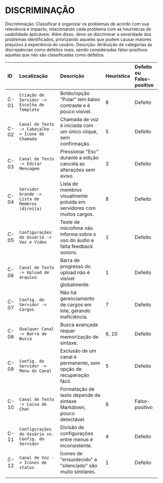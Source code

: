 # DISCRIMINAÇÃO
Discriminação: Classificar e organizar os problemas de acordo com sua relevância e impacto,
relacionando cada problema com as heurísticas de usabilidade aplicáveis. Além disso, deve-se
discriminar a severidade dos problemas identificados, priorizando aqueles que podem causar
maiores prejuízos à experiência do usuário.
Descição: Atribuição de categorias às discrepâncias como defeitos reais, sendo consideradas falso-positivos aquelas que não são classificadas como defeitos.

| ID   | Localização                                  | Descrição                                                              | Heurística | Defeito ou Falso-positivo |
| :--- | :------------------------------------------- | :--------------------------------------------------------------------- | :--------- | :------------------------ |
| C-01 | `Criação de Servidor -> Escolha de Template`   | Botão/opção "Pular" tem baixo contraste e é pouco visível.               | 8          | Defeito                   |
| C-02 | `Canal de Texto -> Cabeçalho -> Ícone de Chamada` | Chamada de voz é iniciada com um único clique, sem confirmação.        | 5          | Defeito                   |
| C-03 | `Canal de Texto -> Editar Mensagem`            | Pressionar "Esc" durante a edição cancela as alterações sem aviso.     | 3          | Defeito                   |
| C-04 | `Servidor Grande -> Lista de Membros (direita)` | Lista de membros visualmente poluída em servidores com muitos cargos.    | 8          | Defeito                   |
| C-05 | `Configurações do Usuário -> Voz e Vídeo`      | Teste de microfone não informa sobre o uso do áudio e falta feedback sonoro. | 1          | Defeito                   |
| C-06 | `Canal de Texto -> Upload de Arquivo`          | Barra de progresso do upload não é visível globalmente.                | 1          | Defeito                   |
| C-07 | `Config. do Servidor -> Cargos`                | Não há gerenciamento de cargos em lote, gerando ineficiência.        | 7          | Defeito                   |
| C-08 | `Qualquer Canal -> Barra de Busca`             | Busca avançada requer memorização de sintaxe.                          | 6, 10      | Defeito                   |
| C-09 | `Config. do Servidor -> Menu do Canal`         | Exclusão de um canal é permanente, sem opção de recuperação fácil.     | 5          | Defeito                   |
| C-10 | `Canal de Texto -> Caixa de Chat`              | Formatação de texto depende de sintaxe Markdown, pouco detectável.     | 6          | Falso-positivo            |
| C-11 | `Configurações do Usuário vs. Config. do Servidor` | Divisão de configurações entre menus é inconsistente.                  | 4          | Defeito                   |
| C-12 | `Canal de Voz -> Ícones de status`             | Ícones de "ensurdecido" e "silenciado" são muito similares.            | 1          | Defeito                   |
               |

